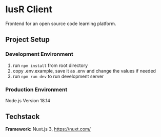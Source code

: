# IusR Client

Frontend for an open source code learning platform.

## Project Setup

### Development Environment

1. run `npm install` from root directory
2. copy .env.example, save it as .env and change the values if needed
3. run `npm run dev` to run development server

### Production Environment

Node.js Version 18.14

## Techstack

**Framework:** Nuxt.js 3, https://nuxt.com/
